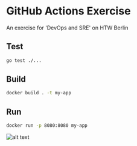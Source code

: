# GitHub Actions Exercise

An exercise for 'DevOps and SRE' on HTW Berlin

## Test

```bash
go test ./...
```

## Build

```bash
docker build . -t my-app
```

## Run

```bash
docker run -p 8080:8080 my-app
```

![alt text](https://kinsta.com/de/wp-content/uploads/sites/5/2019/09/was-ist-github-1-1.png)
